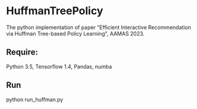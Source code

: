 # HuffmanTreePolicy
The python implementation of paper "Efficient Interactive Recommendation via Huffman Tree-based Policy Learning", AAMAS 2023. 

## Require: 
Python 3.5, Tensorflow 1.4, Pandas, numba

## Run
python run_huffman.py
